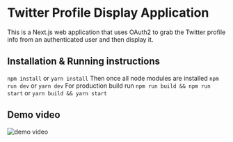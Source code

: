# Twitter Profile Display Application
This is a Next.js web application that uses OAuth2 to grab the Twitter profile info from an authenticated user and then display it.

## Installation & Running instructions
`npm install` or `yarn install`
Then once all node modules are installed `npm run dev` or `yarn dev`
For production build run `npm run build && npm run start` or `yarn build && yarn start`

## Demo video
![demo video](https://media.giphy.com/media/TLDHgGaZR4o83Kw2ev/giphy.gif)